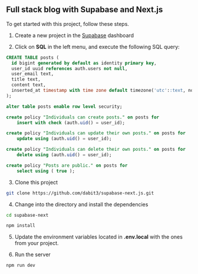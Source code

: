## Full stack blog with Supabase and Next.js

To get started with this project, follow these steps.

1. Create a new project in the [Supabase](https://supabase.io/) dashboard

2. Click on __SQL__ in the left menu, and execute the following SQL query:

```sql
CREATE TABLE posts (
  id bigint generated by default as identity primary key,
  user_id uuid references auth.users not null,
  user_email text,
  title text,
  content text,
  inserted_at timestamp with time zone default timezone('utc'::text, now()) not null
);

alter table posts enable row level security;

create policy "Individuals can create posts." on posts for
    insert with check (auth.uid() = user_id);

create policy "Individuals can update their own posts." on posts for
    update using (auth.uid() = user_id);

create policy "Individuals can delete their own posts." on posts for
    delete using (auth.uid() = user_id);

create policy "Posts are public." on posts for
    select using ( true );
```

3. Clone this project

```sh
git clone https://github.com/dabit3/supabase-next.js.git
```

4. Change into the directory and install the dependencies

```sh
cd supabase-next

npm install
```

5. Update the environment variables located in __.env.local__ with the ones from your project.

6. Run the server

```sh
npm run dev
```